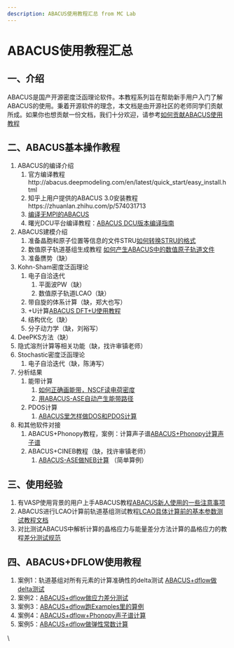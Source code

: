 ```yaml
---
description: ABACUS使用教程汇总 from MC Lab
---
```


# ABACUS使用教程汇总

## 一、介绍

ABACUS是国产开源密度泛函理论软件。本教程系列旨在帮助新手用户入门了解ABACUS的使用。秉着开源软件的理念，本文档是由开源社区的老师同学们贡献所成。如果你也想贡献一份文档，我们十分欢迎，请参考[如何贡献ABACUS使用教程](https://dptechnology.feishu.cn/wiki/wikcnL3wRsYmz88EXwJXiRCCMMg)

## 二、ABACUS基本操作教程

1. ABACUS的编译介绍
   1. 官方编译教程http://abacus.deepmodeling.com/en/latest/quick\_start/easy\_install.html
   2. 知乎上用户提供的ABACUS 3.0安装教程https://zhuanlan.zhihu.com/p/574031713
   3. [编译无MPI的ABACUS](https://dptechnology.feishu.cn/wiki/wikcnuC1vwoPzEugtZNAyTd7ZWg)
   4. 曙光DCU平台编译教程：[ABACUS DCU版本编译指南](https://xmywuqhxb0.feishu.cn/docx/XxxcdeKOZoERDexkGlecZkP6neb)
2. ABACUS建模介绍
   1. 准备晶胞和原子位置等信息的文件STRU[如何转换STRU的格式](https://dptechnology.feishu.cn/wiki/wikcn6fjwNR77kxbyKDdFZASkOg)
   2. 数值原子轨道基组生成教程 [如何产生ABACUS中的数值原子轨道文件](https://dptechnology.feishu.cn/wiki/wikcnbOETPFjYPqlb5SzWPGlcHh)
   3. 准备赝势（缺）
3. Kohn-Sham密度泛函理论
   1. 电子自洽迭代
      1. 平面波PW（缺）
      2. 数值原子轨道LCAO（缺）
   2. 带自旋的体系计算（缺，郑大也写）
   3. \+U计算[ABACUS DFT+U使用教程](https://dptechnology.feishu.cn/wiki/wikcnLTpXB1be9s1Q896GrA7PBf)
   4. 结构优化（缺）
   5. 分子动力学（缺，刘裕写）
4. DeePKS方法（缺）
5. 隐式溶剂计算等相关功能（缺，找许审镇老师）
6. Stochastic密度泛函理论
   1. 电子自洽迭代（缺，陈涛写）
7. 分析结果
   1. 能带计算
      1. [如何正确画能带，NSCF读电荷密度](https://dptechnology.feishu.cn/wiki/wikcnUTWmTj8sQYeSdwcInFRLwg)
      2. [用ABACUS-ASE自动产生能带路径](https://dptechnology.feishu.cn/wiki/wikcnxzVKuGZ9lSAoKOM1lpD6Pf)
   2. PDOS计算
      1. [ABACUS里怎样做DOS和PDOS计算](https://dptechnology.feishu.cn/wiki/wikcnM7MsN60p43DsZ1uSjkIyxg)
8. 和其他软件对接
   1. ABACUS+Phonopy教程，案例：计算声子谱[ABACUS+Phonopy计算声子谱](https://dptechnology.feishu.cn/wiki/wikcnroY9iFQWetjciH7Rxdad4c)
   2. ABACUS+CINEB教程（缺，找许审镇老师）
      1. [ABACUS-ASE做NEB计算](https://dptechnology.feishu.cn/wiki/wikcnzar41sN8ZtGLtm3PLnarSc) （简单算例）

## 三、使用经验

1. 有VASP使用背景的用户上手ABACUS教程[ABACUS新人使用的一些注意事项](https://dptechnology.feishu.cn/wiki/wikcnffgspo43uB4jPQZditWlXf)
2. ABACUS进行LCAO计算前轨道基组测试教程[LCAO具体计算前的基本参数测试教程文档](https://dptechnology.feishu.cn/wiki/wikcneQF9WVQS4KAS6fyC6lGBEe?create\_from=copy\_within\_wiki\&from=create\_suite\_copy)
3. 对比测试ABACUS中解析计算的晶格应力与能量差分方法计算的晶格应力的教程[差分测试规范](https://dptechnology.feishu.cn/wiki/wikcnFDqUKlmjjBlTHe9zhLNkce)

## 四、ABACUS+DFLOW使用教程

1. 案例1：轨道基组对所有元素的计算准确性的delta测试 [ABACUS+dflow做delta测试](https://dptechnology.feishu.cn/wiki/wikcneaFdVKeudfmynOMXQx8DHI)
2. 案例2：[ABACUS+dflow做应力差分测试](https://dptechnology.feishu.cn/wiki/wikcn6qDQUocADJE8Oni7N5d5Wf)
3. 案例3：[ABACUS+dflow跑Examples里的算例](https://dptechnology.feishu.cn/wiki/wikcn2kCmhz7FBk779wIMe6phcp)
4. 案例4：[ABACUS+dflow+Phonopy声子谱计算](https://dptechnology.feishu.cn/wiki/wikcn90ByLyQtJyDcsZw8hDAqnh)
5. 案例5：[ABACUS+dflow做弹性常数计算](https://dptechnology.feishu.cn/wiki/wikcnAxb5kFMtx0AeJ00JPHNdQe)

\
